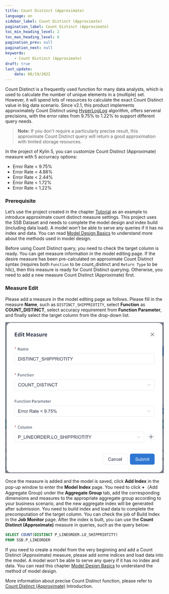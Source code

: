 ```yaml
---
title: Count Distinct (Approximate)
language: en
sidebar_label: Count Distinct (Approximate)
pagination_label: Count Distinct (Approximate)
toc_min_heading_level: 2
toc_max_heading_level: 6
pagination_prev: null
pagination_next: null
keywords:
    - Count Distinct (Approximate)
draft: true
last_update:
    date: 08/19/2022
---
```



Count Distinct is a frequently used function for many data analysts, which is used to calculate the number of unique elements in a (multiple) set. However, it will spend lots of resources to calculate the exact Count Distinct value in big data scenario. Since v2.1, this product implements approximately Count Distinct using [HyperLogLog](https://hal.inria.fr/hal-00406166/document) algorithm, offers serveral precisions, with the error rates from 9.75% to 1.22% to support different query needs.

> **Note:** If you don't require a particularly precise result, this approximate Count Distinct query will return a good approximation with limited storage resources.

In the project of Kylin 5, you can customize Count Distinct (Approximate) measure with 5 accurracy options:

- Error Rate < 9.75%
- Error Rate < 4.88%
- Error Rate < 2.44%
- Error Rate < 1.72%
- Error Rate < 1.22%


### Prerequisite

Let’s use the project created in the chapter [Tutorial](../../../quickstart/expert_mode_tutorial.md) as an example to introduce approximate count distinct measure settings. This project uses the SSB Dataset and needs to complete the model design and index build (including data load). A model won't be able to serve any queries if it has no index and data. You can read [Model Design Basics](../data_modeling.md) to understand more about the methods used in model design. 

Before using Count Distinct query, you need to check the target column is ready. You can get measure information in the model editing page. If the desire measure has been pre-calculated on approximate Count Distinct syntax (requires both `Function` to be count_distinct and `Return Type` to be hllc), then this measure is ready for Count Distinct querying. Otherwise, you need to add a new measure Count Distinct (Approximate) first.

### Measure Edit

Please add a measure in the model editing page as follows. Please fill in the measure **Name**, such as `DISTINCT_SHIPPRIOTITY`, select **Function** as **COUNT_DISTINCT**, select accuracy requirement from **Function Parameter**, and finally select the target column from the drop-down list.

![Add approximate COUNT_DISTINCT measure](images/cd_measures_edit.png)

Once the measure is added and the model is saved, click **Add Index** in the pop-up window to enter the **Model Index** page. You need to click **+**（Add Aggregate Group) under the **Aggregate Group** tab, add the corresponding dimensions and measures to the appropriate aggregate group according to your business scenario, and the new aggregate index will be generated after submission. You need to build index and load data to complete the precomputation of the target column. You can check the job of Build Index in the **Job Monitor** page. After the index is built, you can use the **Count Distinct (Approximate)** measure in queries, such as the query below:

```sql
SELECT COUNT(DISTINCT P_LINEORDER.LO_SHIPPRIOTITY)
FROM SSB.P_LINEORDER
```
If you need to create a model from the very beginning and add a Count Distinct (Approximate) measure, please add some indices and load data into the model. A model won't be able to serve any query if it has no index and data. You can read this chapter [Model Design Basics](../data_modeling.md) to understand the method of model design.

More information about precise Count Distinct function, please refer to [Count Distinct (Approximate)](count_distinct_bitmap.md) Introduction.
